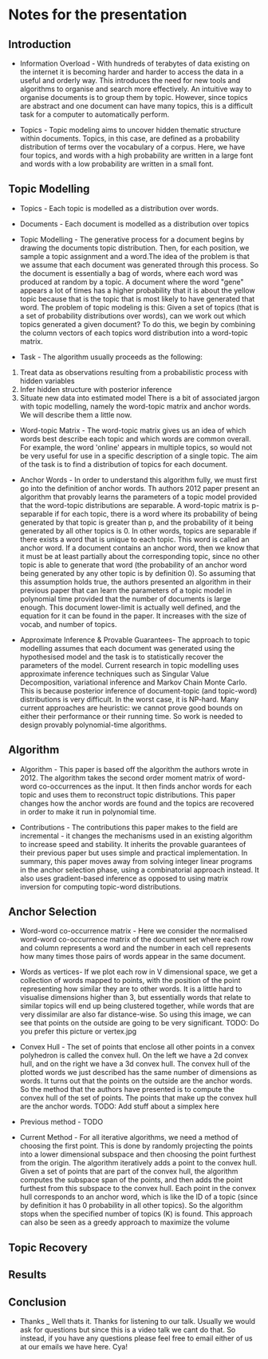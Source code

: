 Notes for the presentation
==========================

Introduction
------------

- Information Overload -
With hundreds of terabytes of data existing on the internet it is becoming harder and harder to access the data in a useful and orderly way. This introduces the need for new tools and algorithms to organise and search more effectively.
An intuitive way to organise documents is to group them by topic. However, since topics are abstract and one document can have many topics, this is a difficult task for a computer to automatically perform.

- Topics - 
Topic modeling aims to uncover hidden thematic structure within documents. Topics, in this case, are defined as a probability distribution of terms over the vocabulary of a corpus. Here, we have four topics, and words with a high probability are written in a large font and words with a low probability are written in a small font.


Topic Modelling
----------------

- Topics -
Each topic is modelled as a distribution over words.

- Documents -
Each document is modelled as a distribution over topics

- Topic Modelling -
The generative process for a document begins by drawing the documents topic distribution. Then, for each position, we sample a topic assignment and a word.The idea of the problem is that we assume that each document was generated through this process. So the document is essentially a bag of words, where each word was produced at random by a topic. A document where the word "gene" appears a lot of times has a higher probability that it is about the yellow topic because that is the topic that is most likely to have generated that word. The problem of topic modeling is this: Given a set of topics (that is a set of probability distributions over words), can we work out which topics generated a given document? To do this, we begin by combining the column vectors of each topics word distribution into a word-topic matrix. 

- Task -
The algorithm usually proceeds as the following:
1) Treat data as observations resulting from a probabilistic process with hidden variables
2) Infer hidden structure with posterior inference
3) Situate new data into estimated model
There is a bit of associated jargon with topic modelling, namely the word-topic matrix and anchor words. We will describe them a little now.

- Word-topic Matrix -
The word-topic matrix gives us an idea of which words best describe each topic and which words are common overall. For example, the word 'online' appears in multiple topics, so would not be very useful for use in a specific description of a single topic. The aim of the task is to find a distribution of topics for each document.

- Anchor Words -
In order to understand this algorithm fully, we must first go into the definition of anchor words. Th authors 2012 paper present an algorithm that provably learns the parameters of a topic model provided that the word-topic distributions are separable. A word-topic matrix is p-separable if for each topic, there is a word where its probability of being generated by that topic is greater than p, and the probability of it being generated by all other topics is 0. In other words, topics are separable if there exists a word that is unique to each topic. This word is called an anchor word. If a document contains an anchor word, then we know that it must be at least partially about the corresponding topic, since no other topic is able to generate that word (the probability of an anchor word being generated by any other topic is by definition 0). So assuming that this assumption holds true, the authors presented an algorithm in their previous paper that can learn the parameters of a topic model in polynomial time provided that the number of documents is large enough. This document lower-limit is actually well defined, and the equation for it can be found in the paper. It increases with the size of vocab, and number of topics.

- Approximate Inference & Provable Guarantees-
The approach to topic modelling assumes that each document was generated using the hypothesised model and the task is to statistically recover the parameters of the model. Current research in topic modelling uses approximate inference techniques such as Singular Value Decomposition, variational inference and Markov Chain Monte Carlo. This is because posterior inference of document-topic (and topic-word) distributions is very difficult. In the worst case, it is NP-hard. Many current approaches are heuristic: we cannot prove good bounds on either their performance or their running time. So work is needed to design provably polynomial-time algorithms. 

Algorithm
---------

- Algorithm -
This paper is based off the algorithm the authors wrote in 2012. The algorithm takes the second order moment matrix of word-word co-occurrences as the input. It then finds anchor words for each topic and uses them to reconstruct topic distributions.
This paper changes how the anchor words are found and the topics are recovered in order to make it run in polynomial time.

- Contributions -
The contributions this paper makes to the field are incremental - it changes the mechanisms used in an existing algorithm to increase speed and stability. It inherits the provable guarantees of their previous paper but uses simple and practical implementation. In summary, this paper moves away from solving integer linear programs in the anchor selection phase, using a combinatorial approach instead. It also uses gradient-based inference as opposed to using matrix inversion for computing topic-word distributions.

Anchor Selection
----------------
- Word-word co-occurrence matrix -
Here we consider the normalised word-word co-occurrence matrix of the document set where each row and column represents a word and the number in each cell represents how many times those pairs of words appear in the same document.

- Words as vertices-
If we plot each row in V dimensional space, we get a collection of words mapped to points, with the position of the point representing how similar they are to other words. It is a little hard to visualise dimensions higher than 3, but essentially words that relate to similar topics will end up being clustered together, while words that are very dissimilar are also far distance-wise. So using this image, we can see that points on the outside are going to be very significant.
TODO: Do you prefer this picture or vertex.jpg

- Convex Hull -
The set of points that enclose all other points in a convex polyhedron is called the convex hull. On the left we have a 2d convex hull, and on the right we have a 3d convex hull. The convex hull of the plotted words we just described has the same number of dimensions as words. It turns out that the points on the outside are the anchor words. So the method that the authors have presented is to compute the convex hull of the set of points. The points that make up the convex hull are the anchor words.
TODO: Add stuff about a simplex here

- Previous method -
TODO

- Current Method -
For all iterative algorithms, we need a method of choosing the first point. This is done by randomly projecting the points into a lower dimensional subspace and then choosing the point furthest from the origin. 
The algorithm iteratively adds a point to the convex hull. Given a set of points that are part of the convex hull, the algorithm computes the subspace span of the points, and then adds the point furthest from this subspace to the convex hull. Each point in the convex hull corresponds to an anchor word, which is like the ID of a topic (since by definition it has 0 probability in all other topics). So the algorithm stops when the specified number of topics (K) is found.
This approach can also be seen as a greedy approach to maximize the volume

Topic Recovery
--------------

Results
-------

Conclusion
----------

- Thanks _
Well thats it. Thanks for listening to our talk. Usually we would ask for questions but since this is a video talk we cant do that. So instead, if you have any questions please feel free to email either of us at our emails we have here.
Cya!
